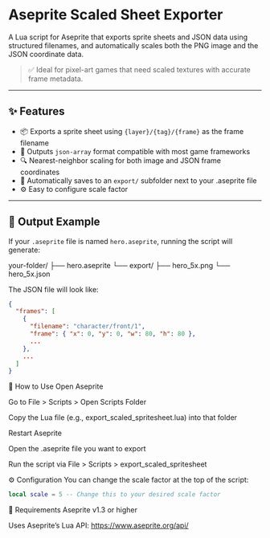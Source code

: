 # Aseprite Scaled Sheet Exporter

A Lua script for Aseprite that exports sprite sheets and JSON data using structured filenames, and automatically scales both the PNG image and the JSON coordinate data.

> ✅ Ideal for pixel-art games that need scaled textures with accurate frame metadata.

---

## ✨ Features

- 📦 Exports a sprite sheet using `{layer}/{tag}/{frame}` as the frame filename
- 🧾 Outputs `json-array` format compatible with most game frameworks
- 🔍 Nearest-neighbor scaling for both image and JSON frame coordinates
- 📁 Automatically saves to an `export/` subfolder next to your .aseprite file
- ⚙️ Easy to configure scale factor

---

## 📂 Output Example

If your `.aseprite` file is named `hero.aseprite`, running the script will generate:

your-folder/
├── hero.aseprite
└── export/
├── hero_5x.png
└── hero_5x.json

The JSON file will look like:

```json
{
  "frames": [
    {
      "filename": "character/front/1",
      "frame": { "x": 0, "y": 0, "w": 80, "h": 80 },
      ...
    },
    ...
  ]
}
```

🚀 How to Use
Open Aseprite

Go to File > Scripts > Open Scripts Folder

Copy the Lua file (e.g., export_scaled_spritesheet.lua) into that folder

Restart Aseprite

Open the .aseprite file you want to export

Run the script via File > Scripts > export_scaled_spritesheet

⚙️ Configuration
You can change the scale factor at the top of the script:

```lua
local scale = 5 -- Change this to your desired scale factor
```

🧠 Requirements
Aseprite v1.3 or higher

Uses Aseprite’s Lua API: https://www.aseprite.org/api/
